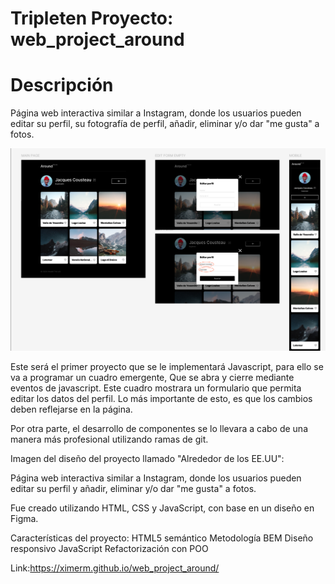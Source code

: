 # Tripleten Proyecto: web_project_around

# Descripción

Página web interactiva similar a Instagram, donde los usuarios pueden editar su perfil, su fotografía de perfil, añadir, eliminar y/o dar "me gusta" a fotos.

![alt text](image.png)

Este será el primer proyecto que se le implementará Javascript, para ello se va a programar un cuadro emergente, Que se abra y cierre mediante eventos de javascript. Este cuadro mostrara un formulario que permita editar los datos del perfil. Lo más importante de esto, es que los cambios deben reflejarse en la página.

Por otra parte, el desarrollo de componentes se lo llevara a cabo de una manera más profesional utilizando ramas de git.

Imagen del diseño del proyecto llamado "Alrededor de los EE.UU":

Página web interactiva similar a Instagram, donde los usuarios pueden editar su perfil y añadir, eliminar y/o dar "me gusta" a fotos.

Fue creado utilizando HTML, CSS y JavaScript, con base en un diseño en Figma.

Características del proyecto:
HTML5 semántico
Metodología BEM
Diseño responsivo
JavaScript
Refactorización con POO

Link:https://ximerm.github.io/web_project_around/
